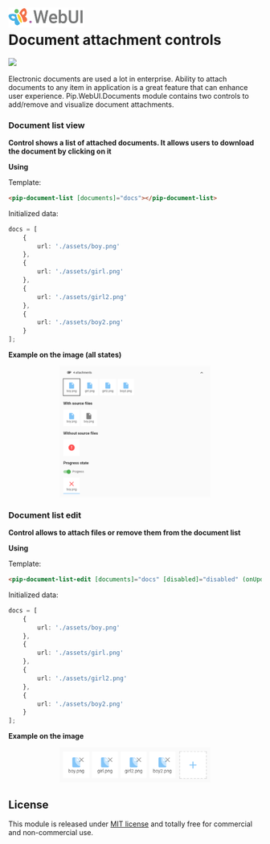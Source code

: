 # <img src="https://github.com/pip-webui/pip-webui/raw/master/doc/Logo.png" alt="Pip.WebUI Logo" style="max-width:30%"> <br/> Document attachment controls

![](https://img.shields.io/badge/license-MIT-blue.svg)

Electronic documents are used a lot in enterprise. Ability to attach documents to any item in application is a great feature that can enhance user experience. 
Pip.WebUI.Documents module contains two controls to add/remove and visualize document attachments.

### Document list view

**Control shows a list of attached documents. It allows users to download the document by clicking on it**

**Using**

Template:
```html
<pip-document-list [documents]="docs"></pip-document-list>
```
Initialized data:
```typescript
docs = [
    {
        url: './assets/boy.png'
    },
    {
        url: './assets/girl.png'
    },
    {
        url: './assets/girl2.png'
    },
    {
        url: './assets/boy2.png'
    }
];
```

**Example on the image (all states)**

<a href="https://github.com/pip-webui2/pip-webui2-documents/raw/master/doc/images/document.png" style="display: block; text-align: center;">
    <img style="max-width: 300px" src="https://github.com/pip-webui2/pip-webui2-documents/raw/master/doc/images/document.png"/>
</a>

### Document list edit

**Control allows to attach files or remove them from the document list**

**Using**

Template:
```html
<pip-document-list-edit [documents]="docs" [disabled]="disabled" (onUpdateDocuments)="updateDocuments($event)"></pip-document-list-edit>
```
Initialized data:
```typescript
docs = [
    {
        url: './assets/boy.png'
    },
    {
        url: './assets/girl.png'
    },
    {
        url: './assets/girl2.png'
    },
    {
        url: './assets/boy2.png'
    }
];
```

**Example on the image**

<a href="https://github.com/pip-webui2/pip-webui2-documents/raw/master/doc/images/document-edit.png" style="display: block; text-align: center;">
    <img style="max-width: 300px" src="https://github.com/pip-webui2/pip-webui2-documents/raw/master/doc/images/document-edit.png"/>
</a>

## <a name="license"></a>License

This module is released under [MIT license](License) and totally free for commercial and non-commercial use.
